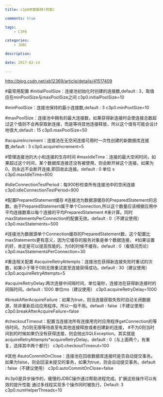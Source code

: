 ```yaml
---
title: c3p0参数解释(转载)

comments: true    

tags: 
    - C3P0

categories: 
    - JDBC

description: 

date: 2017-02-14
   
---
```


http://blog.csdn.net/xb12369/article/details/41517409

#最常用配置
#initialPoolSize：连接池初始化时创建的连接数,default : 3，取值应在minPoolSize与maxPoolSize之间
c3p0.initialPoolSize=10

#minPoolSize：连接池保持的最小连接数,default : 3
c3p0.minPoolSize=10

#maxPoolSize：连接池中拥有的最大连接数，如果获得新连接时会使连接总数超过这个值则不会再获取新连接，而是等待其他连接释放，所以这个值有可能会设计地很大,default : 15
c3p0.maxPoolSize=50

#acquireIncrement：连接池在无空闲连接可用时一次性创建的新数据库连接数,default : 3
c3p0.acquireIncrement=5


<!--more-->

#管理连接池的大小和连接的生存时间
#maxIdleTime：连接的最大空闲时间，如果超过这个时间，某个数据库连接还没有被使用，则会断开掉这个连接。如果为0，则永远不会断开连接,即回收此连接。default : 0 单位 s
c3p0.maxIdleTime=600

#idleConnectionTestPeriod：每900秒检查所有连接池中的空闲连接
c3p0.idleConnectionTestPeriod=900


#配置PreparedStatement缓存
#连接池为数据源缓存的PreparedStatement的总数。由于PreparedStatement属于单个Connection,所以这个数量应该根据应用中平均连接数乘以每个连接的平均PreparedStatement
#来计算。同时maxStatementsPerConnection的配置无效。default : 0（不建议使用）
c3p0.maxStatements=500

#连接池为数据源单个Connection缓存的PreparedStatement数，这个配置比maxStatements更有意义，因为它缓存的服务对象是单个数据连接，
#如果设置的好，肯定是可以提高性能的。为0的时候不缓存。default : 0（看情况而论）
c3p0.maxStatementsPerConnection=30


#重连相关配置 
#acquireRetryAttempts：连接池在获得新连接失败时重试的次数，如果小于等于0则无限重试直至连接获得成功。default : 30（建议使用）
c3p0.acquireRetryAttempts=5

#acquireRetryDelay:两次连接中间隔时间，单位毫秒，连接池在获得新连接时的间隔时间。default : 1000 单位ms（建议使用）
c3p0.acquireRetryDelay=1000

#breakAfterAcquireFailure：如果为true，则当连接获取失败时自动关闭数据源，除非重新启动应用程序。所以一般不用。default : false（不建议使用）
c3p0.breakAfterAcquireFailure=false

#checkoutTimeout：配置当连接池所有连接用完时应用程序getConnection的等待时间。为0则无限等待直至有其他连接释放或者创建新的连接，
#不为0则当时间到的时候如果仍没有获得连接，则会抛出SQLException。其实就是acquireRetryAttempts*acquireRetryDelay。default : 0（与上面两个，有重复，选择其中两个都行）
c3p0.checkoutTimeout=100


#其他
#autoCommitOnClose：连接池在回收数据库连接时是否自动提交事务。如果为false，则会回滚未提交的事务，如果为true，则会自动提交事务。default : false（不建议使用）
c3p0.autoCommitOnClose=false

#c3p0是异步操作的，缓慢的JDBC操作通过帮助进程完成。扩展这些操作可以有效的提升性能 通过多线程实现多个操作同时被执行。Default: 3
c3p0.numHelperThreads=10